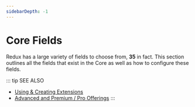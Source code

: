 ```yaml
---
sidebarDepth: -1
---
```


# Core Fields

Redux has a large variety of fields to choose from, **35** in fact. This section outlines all the fields that 
exist in the Core as well as how to configure these fields.

::: tip SEE ALSO
- [Using & Creating Extensions](../guides/basics-using-extensions.md)
- [Advanced and Premium / Pro Offerings](../premium)
:::

